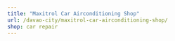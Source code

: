 ```yaml
---
title: "Maxitrol Car Airconditioning Shop"
url: /davao-city/maxitrol-car-airconditioning-shop/
shop: car repair
---
```

